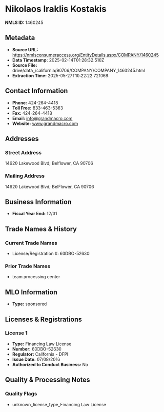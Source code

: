 # Nikolaos Iraklis Kostakis

**NMLS ID:** 1460245

## Metadata
- **Source URL:** https://nmlsconsumeraccess.org/EntityDetails.aspx/COMPANY/1460245
- **Data Timestamp:** 2025-02-14T01:28:32.510Z
- **Source File:** drive/data_/california/90706/COMPANY/COMPANY_1460245.html
- **Extraction Time:** 2025-05-27T10:22:22.721068

## Contact Information
- **Phone:** 424-264-4418
- **Toll Free:** 833-463-5363
- **Fax:** 424-264-4418
- **Email:** info@grandmacro.com
- **Website:** www.grandmacro.com

## Addresses
### Street Address
14620 Lakewood Blvd; Belflower, CA 90706

### Mailing Address
14620 Lakewood Blvd; BelFlower, CA 90706

## Business Information
- **Fiscal Year End:** 12/31

## Trade Names & History
### Current Trade Names
- License/Registration #: 60DBO-52630

### Prior Trade Names
- team processing center

## MLO Information
- **Type:** sponsored

## Licenses & Registrations

### License 1
- **Type:** Financing Law License
- **Number:** 60DBO-52630
- **Regulator:** California - DFPI
- **Issue Date:** 07/08/2016
- **Authorized to Conduct Business:** No

## Quality & Processing Notes
### Quality Flags
- unknown_license_type_Financing Law License
